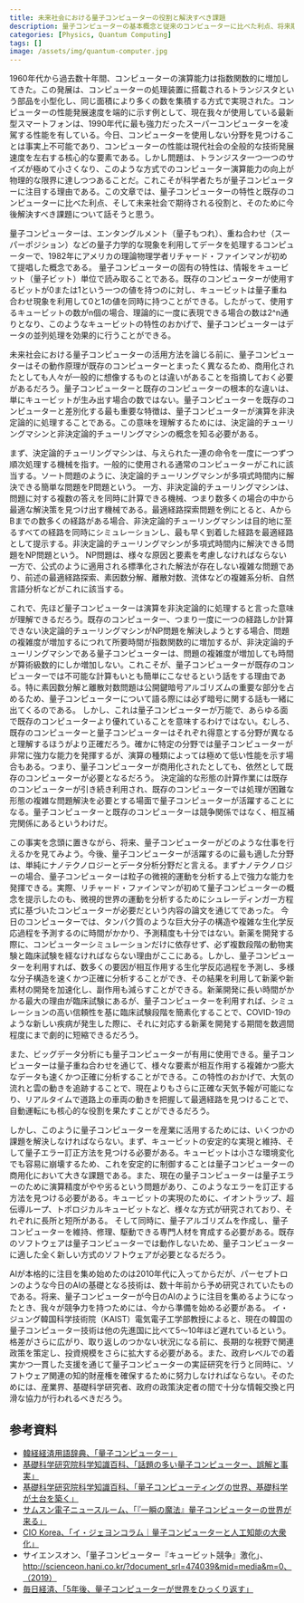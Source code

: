 ```yaml
---
title: 未来社会における量子コンピューターの役割と解決すべき課題
description: 量子コンピューターの基本概念と従来のコンピューターに比べた利点、将来期待される役割について学び、韓国が量子コンピューター時代に備えるべき必要性を考察する。この文章は筆者が高校生の時に書いたエッセイである。
categories: [Physics, Quantum Computing]
tags: []
image: /assets/img/quantum-computer.jpg
---
```

1960年代から過去数十年間、コンピューターの演算能力は指数関数的に増加してきた。この発展は、コンピューターの処理装置に搭載されるトランジスタという部品を小型化し、同じ面積により多くの数を集積する方式で実現された。コンピューターの性能発展速度を端的に示す例として、現在我々が使用している最新型スマートフォンは、1990年代に最も強力だったスーパーコンピューターを凌駕する性能を有している。今日、コンピューターを使用しない分野を見つけることは事実上不可能であり、コンピューターの性能は現代社会の全般的な技術発展速度を左右する核心的な要素である。しかし問題は、トランジスタ一つ一つのサイズが極めて小さくなり、このような方式でのコンピューター演算能力の向上が物理的な限界に達しつつあることだ。これこそが科学者たちが量子コンピューターに注目する理由である。この文章では、量子コンピューターの特性と既存のコンピューターに比べた利点、そして未来社会で期待される役割と、そのために今後解決すべき課題について話そうと思う。

量子コンピューターは、エンタングルメント（量子もつれ）、重ね合わせ（スーパーポジション）などの量子力学的な現象を利用してデータを処理するコンピューターで、1982年にアメリカの理論物理学者リチャード・ファインマンが初めて提唱した概念である。
量子コンピューターの固有の特性は、情報をキュービット（量子ビット）単位で読み取ることである。既存のコンピューターが使用するビットが0または1という一つの値を持つのに対し、キュービットは量子重ね合わせ現象を利用して0と1の値を同時に持つことができる。したがって、使用するキュービットの数がn個の場合、理論的に一度に表現できる場合の数は2^n通りとなり、このようなキュービットの特性のおかげで、量子コンピューターはデータの並列処理を効果的に行うことができる。

未来社会における量子コンピューターの活用方法を論じる前に、量子コンピューターはその動作原理が既存のコンピューターとまったく異なるため、商用化されたとしても人々が一般的に想像するものとは違いがあることを指摘しておく必要があるだろう。量子コンピューターと既存のコンピューターの根本的な違いは、単にキュービットが生み出す場合の数ではない。量子コンピューターを既存のコンピューターと差別化する最も重要な特徴は、量子コンピューターが演算を非決定論的に処理することである。この意味を理解するためには、決定論的チューリングマシンと非決定論的チューリングマシンの概念を知る必要がある。

まず、決定論的チューリングマシンは、与えられた一連の命令を一度に一つずつ順次処理する機械を指す。一般的に使用される通常のコンピューターがこれに該当する。ソート問題のように、決定論的チューリングマシンが多項式時間内に解決できる簡単な問題をP問題という。
一方、非決定論的チューリングマシンは、問題に対する複数の答えを同時に計算できる機械、つまり数多くの場合の中から最適な解決策を見つけ出す機械である。最適経路探索問題を例にとると、AからBまでの数多くの経路がある場合、非決定論的チューリングマシンは目的地に至るすべての経路を同時にシミュレーションし、最も早く到着した経路を最適経路として提示する。非決定論的チューリングマシンが多項式時間内に解決できる問題をNP問題という。
NP問題は、様々な原因と要素を考慮しなければならない一方で、公式のように適用される標準化された解法が存在しない複雑な問題であり、前述の最適経路探索、素因数分解、離散対数、流体などの複雑系分析、自然言語分析などがこれに該当する。

これで、先ほど量子コンピューターは演算を非決定論的に処理すると言った意味が理解できるだろう。既存のコンピューター、つまり一度に一つの経路しか計算できない決定論的チューリングマシンがNP問題を解決しようとする場合、問題の複雑度が増加するにつれて所要時間が指数関数的に増加するが、非決定論的チューリングマシンである量子コンピューターは、問題の複雑度が増加しても時間が算術級数的にしか増加しない。これこそが、量子コンピューターが既存のコンピューターでは不可能な計算もいとも簡単にこなせるという話をする理由である。特に素因数分解と離散対数問題は公開鍵暗号アルゴリズムの重要な部分を占めるため、量子コンピューターについて語る際には必ず暗号に関する話も一緒に出てくるのである。
しかし、これは量子コンピューターが万能で、あらゆる面で既存のコンピューターより優れていることを意味するわけではない。むしろ、既存のコンピューターと量子コンピューターはそれぞれ得意とする分野が異なると理解するほうがより正確だろう。確かに特定の分野では量子コンピューターが非常に強力な能力を発揮するが、演算の種類によっては極めて低い性能を示す場合もある。つまり、量子コンピューターが商用化されたとしても、依然として既存のコンピューターが必要となるだろう。
決定論的な形態の計算作業には既存のコンピューターが引き続き利用され、既存のコンピューターでは処理が困難な形態の複雑な問題解決を必要とする場面で量子コンピューターが活躍することになる。量子コンピューターと既存のコンピューターは競争関係ではなく、相互補完関係にあるというわけだ。

この事実を念頭に置きながら、将来、量子コンピューターがどのような仕事を行えるかを見てみよう。今後、量子コンピューターが活躍するのに最も適した分野は、単純にナノテクノロジーとデータ分析分野だと言える。まずナノテクノロジーの場合、量子コンピューターは粒子の微視的運動を分析する上で強力な能力を発揮できる。実際、リチャード・ファインマンが初めて量子コンピューターの概念を提示したのも、微視的世界の運動を分析するためにシュレーディンガー方程式に基づいたコンピューターが必要だという内容の論文を通じてであった。
今日のコンピューターでは、タンパク質のような巨大分子の構造や複雑な生化学反応過程を予測するのに時間がかかり、予測精度も十分ではない。新薬を開発する際に、コンピューターシミュレーションだけに依存せず、必ず複数段階の動物実験と臨床試験を経なければならない理由がここにある。しかし、量子コンピューターを利用すれば、数多くの要因が相互作用する生化学反応過程を予測し、多様な分子構造を速くかつ正確に分析することができ、その結果を利用して新薬や新素材の開発を加速化し、副作用も減らすことができる。新薬開発に長い時間がかかる最大の理由が臨床試験にあるが、量子コンピューターを利用すれば、シミュレーションの高い信頼性を基に臨床試験段階を簡素化することで、COVID-19のような新しい疾病が発生した際に、それに対応する新薬を開発する期間を数週間程度にまで劇的に短縮できるだろう。

また、ビッグデータ分析にも量子コンピューターが有用に使用できる。量子コンピューターは量子重ね合わせを通じて、様々な要素が相互作用する複雑かつ膨大なデータも速くかつ正確に分析することができる。この特性のおかげで、大気の流れと雲の動きを追跡することで、現在よりもさらに正確な天気予報が可能になり、リアルタイムで道路上の車両の動きを把握して最適経路を見つけることで、自動運転にも核心的な役割を果たすことができるだろう。

しかし、このように量子コンピューターを産業に活用するためには、いくつかの課題を解決しなければならない。まず、キュービットの安定的な実現と維持、そして量子エラー訂正方法を見つける必要がある。キュービットは小さな環境変化でも容易に崩壊するため、これを安定的に制御することは量子コンピューターの商用化において大きな課題である。また、現在の量子コンピューターは量子エラーのために演算精度がやや劣るという問題があり、このようなエラーを訂正する方法を見つける必要がある。キュービットの実現のために、イオントラップ、超伝導ループ、トポロジカルキュービットなど、様々な方式が研究されており、それぞれに長所と短所がある。
そして同時に、量子アルゴリズムを作成し、量子コンピューターを維持、修理、駆動できる専門人材を育成する必要がある。既存のソフトウェアは量子コンピューターでは動作しないため、量子コンピューターに適した全く新しい方式のソフトウェアが必要となるだろう。

AIが本格的に注目を集め始めたのは2010年代に入ってからだが、パーセプトロンのような今日のAIの基礎となる技術は、数十年前から予め研究されていたものである。将来、量子コンピューターが今日のAIのように注目を集めるようになったとき、我々が競争力を持つためには、今から準備を始める必要がある。
イ・ジュング韓国科学技術院（KAIST）電気電子工学部教授によると、現在の韓国の量子コンピューター技術は他の先進国に比べて5〜10年ほど遅れているという。格差がさらに広がり、取り返しのつかない状況になる前に、長期的な視野で関連政策を策定し、投資規模をさらに拡大する必要がある。また、政府レベルでの着実かつ一貫した支援を通じて量子コンピューターの実証研究を行うと同時に、ソフトウェア関連の知的財産権を確保するために努力しなければならない。そのためには、産業界、基礎科学研究者、政府の政策決定者の間で十分な情報交換と円滑な協力が行われるべきだろう。

## 参考資料
- [韓経経済用語辞典、「量子コンピューター」](https://dic.hankyung.com/economy/view/?seq=11787)
- [基礎科学研究院科学知識百科、「話題の多い量子コンピューター、誤解と事実」](https://www.ibs.re.kr/cop/bbs/BBSMSTR_000000000901/selectBoardArticle.do?nttId=14100)
- [基礎科学研究院科学知識百科、「量子コンピューティングの世界、基礎科学が土台を築く」](https://www.ibs.re.kr/cop/bbs/BBSMSTR_000000000901/selectBoardArticle.do?nttId=14274)
- [サムスン電子ニュースルーム、「『一瞬の魔法』量子コンピューターの世界が来る」](https://news.samsung.com/kr/찰나의-마법-양자컴퓨터-세계가-온다)
- [CIO Korea、「イ・ジェヨンコラム｜量子コンピューターと人工知能の大衆化」](https://www.ciokorea.com/news/38257)
- サイエンスオン、「量子コンピューター『キュービット競争』激化」、http://scienceon.hani.co.kr/?document_srl=474039&mid=media&m=0、（2019）
- [毎日経済、「5年後、量子コンピューターが世界をひっくり返す」](https://www.mk.co.kr/news/business/view/2018/08/515351/)

